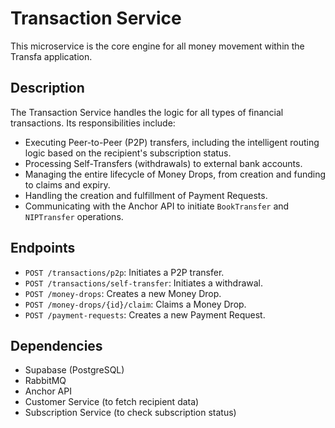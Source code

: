 # Transaction Service

This microservice is the core engine for all money movement within the Transfa application.

## Description

The Transaction Service handles the logic for all types of financial transactions. Its responsibilities include:
- Executing Peer-to-Peer (P2P) transfers, including the intelligent routing logic based on the recipient's subscription status.
- Processing Self-Transfers (withdrawals) to external bank accounts.
- Managing the entire lifecycle of Money Drops, from creation and funding to claims and expiry.
- Handling the creation and fulfillment of Payment Requests.
- Communicating with the Anchor API to initiate `BookTransfer` and `NIPTransfer` operations.

## Endpoints

- `POST /transactions/p2p`: Initiates a P2P transfer.
- `POST /transactions/self-transfer`: Initiates a withdrawal.
- `POST /money-drops`: Creates a new Money Drop.
- `POST /money-drops/{id}/claim`: Claims a Money Drop.
- `POST /payment-requests`: Creates a new Payment Request.

## Dependencies

- Supabase (PostgreSQL)
- RabbitMQ
- Anchor API
- Customer Service (to fetch recipient data)
- Subscription Service (to check subscription status)